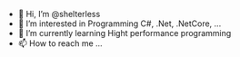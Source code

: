 - 👋 Hi, I’m @shelterless
- 👀 I’m interested in Programming C#, .Net, .NetCore, ...
- 🌱 I’m currently learning Hight performance programming
- 📫 How to reach me ...

<!---
shelterless/shelterless is a ✨ special ✨ repository because its `README.md` (this file) appears on your GitHub profile.
You can click the Preview link to take a look at your changes.
--->
